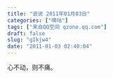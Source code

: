 ```yaml
---
title: "说说 2011年01月03日"
categories: ["嘀咕"]
tags: ["来自QQ空间 qzone.qq.com"]
draft: false
slug: "gIkjw4"
date: "2011-01-03 02:40:04"
---
```


心不动，则不痛。
